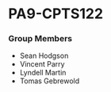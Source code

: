 # PA9-CPTS122


### Group Members
- Sean Hodgson
- Vincent Parry
- Lyndell Martin
- Tomas Gebrewold

